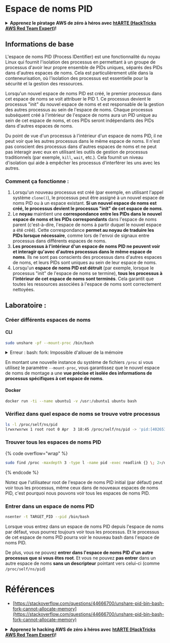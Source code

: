 # Espace de noms PID

<details>

<summary><strong>Apprenez le piratage AWS de zéro à héros avec</strong> <a href="https://training.hacktricks.xyz/courses/arte"><strong>htARTE (HackTricks AWS Red Team Expert)</strong></a><strong>!</strong></summary>

Autres moyens de soutenir HackTricks :

* Si vous souhaitez voir votre **entreprise annoncée dans HackTricks** ou **télécharger HackTricks en PDF**, consultez les [**PLANS D'ABONNEMENT**](https://github.com/sponsors/carlospolop)!
* Obtenez le [**merchandising officiel PEASS & HackTricks**](https://peass.creator-spring.com)
* Découvrez [**La Famille PEASS**](https://opensea.io/collection/the-peass-family), notre collection d'[**NFTs**](https://opensea.io/collection/the-peass-family) exclusifs
* **Rejoignez le** 💬 [**groupe Discord**](https://discord.gg/hRep4RUj7f) ou le [**groupe telegram**](https://t.me/peass) ou **suivez** moi sur **Twitter** 🐦 [**@carlospolopm**](https://twitter.com/carlospolopm)**.**
* **Partagez vos astuces de piratage en soumettant des PR aux dépôts github** [**HackTricks**](https://github.com/carlospolop/hacktricks) et [**HackTricks Cloud**](https://github.com/carlospolop/hacktricks-cloud).

</details>

## Informations de base

L'espace de noms PID (Process IDentifier) est une fonctionnalité du noyau Linux qui fournit l'isolation des processus en permettant à un groupe de processus d'avoir leur propre ensemble de PIDs uniques, séparés des PIDs dans d'autres espaces de noms. Cela est particulièrement utile dans la conteneurisation, où l'isolation des processus est essentielle pour la sécurité et la gestion des ressources.

Lorsqu'un nouvel espace de noms PID est créé, le premier processus dans cet espace de noms se voit attribuer le PID 1. Ce processus devient le processus "init" du nouvel espace de noms et est responsable de la gestion des autres processus au sein de l'espace de noms. Chaque processus subséquent créé à l'intérieur de l'espace de noms aura un PID unique au sein de cet espace de noms, et ces PIDs seront indépendants des PIDs dans d'autres espaces de noms.

Du point de vue d'un processus à l'intérieur d'un espace de noms PID, il ne peut voir que les autres processus dans le même espace de noms. Il n'est pas conscient des processus dans d'autres espaces de noms et ne peut pas interagir avec eux en utilisant les outils de gestion de processus traditionnels (par exemple, `kill`, `wait`, etc.). Cela fournit un niveau d'isolation qui aide à empêcher les processus d'interférer les uns avec les autres.

### Comment ça fonctionne :

1. Lorsqu'un nouveau processus est créé (par exemple, en utilisant l'appel système `clone()`), le processus peut être assigné à un nouvel espace de noms PID ou à un espace existant. **Si un nouvel espace de noms est créé, le processus devient le processus "init" de cet espace de noms**.
2. Le **noyau** maintient une **correspondance entre les PIDs dans le nouvel espace de noms et les PIDs correspondants** dans l'espace de noms parent (c'est-à-dire, l'espace de noms à partir duquel le nouvel espace a été créé). Cette correspondance **permet au noyau de traduire les PIDs lorsque nécessaire**, comme lors de l'envoi de signaux entre processus dans différents espaces de noms.
3. **Les processus à l'intérieur d'un espace de noms PID ne peuvent voir et interagir qu'avec d'autres processus dans le même espace de noms**. Ils ne sont pas conscients des processus dans d'autres espaces de noms, et leurs PIDs sont uniques au sein de leur espace de noms.
4. Lorsqu'un **espace de noms PID est détruit** (par exemple, lorsque le processus "init" de l'espace de noms se termine), **tous les processus à l'intérieur de cet espace de noms sont terminés**. Cela garantit que toutes les ressources associées à l'espace de noms sont correctement nettoyées.

## Laboratoire :

### Créer différents espaces de noms

#### CLI
```bash
sudo unshare -pf --mount-proc /bin/bash
```
<details>

<summary>Erreur : bash: fork: Impossible d'allouer de la mémoire</summary>

Lorsque `unshare` est exécuté sans l'option `-f`, une erreur est rencontrée en raison de la manière dont Linux gère les nouveaux espaces de noms PID (Process ID). Les détails clés et la solution sont décrits ci-dessous :

1. **Explication du problème** :
- Le noyau Linux permet à un processus de créer de nouveaux espaces de noms en utilisant l'appel système `unshare`. Cependant, le processus qui initie la création d'un nouvel espace de noms PID (appelé le processus "unshare") n'entre pas dans le nouvel espace de noms ; seuls ses processus enfants le font.
- Exécuter `%unshare -p /bin/bash%` démarre `/bin/bash` dans le même processus que `unshare`. Par conséquent, `/bin/bash` et ses processus enfants sont dans l'espace de noms PID original.
- Le premier processus enfant de `/bin/bash` dans le nouvel espace de noms devient PID 1. Lorsque ce processus se termine, il déclenche le nettoyage de l'espace de noms s'il n'y a pas d'autres processus, car le PID 1 a le rôle spécial d'adopter les processus orphelins. Le noyau Linux désactivera alors l'allocation de PID dans cet espace de noms.

2. **Conséquence** :
- La sortie du PID 1 dans un nouvel espace de noms entraîne le nettoyage du drapeau `PIDNS_HASH_ADDING`. Cela entraîne l'échec de la fonction `alloc_pid` pour allouer un nouveau PID lors de la création d'un nouveau processus, produisant l'erreur "Impossible d'allouer de la mémoire".

3. **Solution** :
- Le problème peut être résolu en utilisant l'option `-f` avec `unshare`. Cette option fait en sorte que `unshare` fork un nouveau processus après avoir créé le nouvel espace de noms PID.
- Exécuter `%unshare -fp /bin/bash%` garantit que la commande `unshare` elle-même devient PID 1 dans le nouvel espace de noms. `/bin/bash` et ses processus enfants sont alors correctement contenus dans ce nouvel espace de noms, empêchant la sortie prématurée du PID 1 et permettant une allocation normale des PID.

En s'assurant que `unshare` est exécuté avec le drapeau `-f`, le nouvel espace de noms PID est correctement maintenu, permettant à `/bin/bash` et à ses sous-processus de fonctionner sans rencontrer l'erreur d'allocation de mémoire.

</details>

En montant une nouvelle instance du système de fichiers `/proc` si vous utilisez le paramètre `--mount-proc`, vous garantissez que le nouvel espace de noms de montage a une **vue précise et isolée des informations de processus spécifiques à cet espace de noms**.

#### Docker
```bash
docker run -ti --name ubuntu1 -v /usr:/ubuntu1 ubuntu bash
```
### Vérifiez dans quel espace de noms se trouve votre processus
```bash
ls -l /proc/self/ns/pid
lrwxrwxrwx 1 root root 0 Apr  3 18:45 /proc/self/ns/pid -> 'pid:[4026532412]'
```
### Trouver tous les espaces de noms PID

{% code overflow="wrap" %}
```bash
sudo find /proc -maxdepth 3 -type l -name pid -exec readlink {} \; 2>/dev/null | sort -u
```
{% endcode %}

Notez que l'utilisateur root de l'espace de noms PID initial (par défaut) peut voir tous les processus, même ceux dans de nouveaux espaces de noms PID, c'est pourquoi nous pouvons voir tous les espaces de noms PID.

### Entrer dans un espace de noms PID
```bash
nsenter -t TARGET_PID --pid /bin/bash
```
Lorsque vous entrez dans un espace de noms PID depuis l'espace de noms par défaut, vous pourrez toujours voir tous les processus. Et le processus de cet espace de noms PID pourra voir le nouveau bash dans l'espace de noms PID.

De plus, vous ne pouvez **entrer dans l'espace de noms PID d'un autre processus que si vous êtes root**. Et vous ne pouvez **pas entrer** dans un autre espace de noms **sans un descripteur** pointant vers celui-ci (comme `/proc/self/ns/pid`)

# Références
* [https://stackoverflow.com/questions/44666700/unshare-pid-bin-bash-fork-cannot-allocate-memory](https://stackoverflow.com/questions/44666700/unshare-pid-bin-bash-fork-cannot-allocate-memory)

<details>

<summary><strong>Apprenez le hacking AWS de zéro à héros avec</strong> <a href="https://training.hacktricks.xyz/courses/arte"><strong>htARTE (HackTricks AWS Red Team Expert)</strong></a><strong>!</strong></summary>

Autres moyens de soutenir HackTricks :

* Si vous souhaitez voir votre **entreprise annoncée dans HackTricks** ou **télécharger HackTricks en PDF**, consultez les [**PLANS D'ABONNEMENT**](https://github.com/sponsors/carlospolop)!
* Obtenez le [**merchandising officiel PEASS & HackTricks**](https://peass.creator-spring.com)
* Découvrez [**La Famille PEASS**](https://opensea.io/collection/the-peass-family), notre collection d'[**NFTs**](https://opensea.io/collection/the-peass-family) exclusifs
* **Rejoignez le** 💬 [**groupe Discord**](https://discord.gg/hRep4RUj7f) ou le [**groupe Telegram**](https://t.me/peass) ou **suivez**-moi sur **Twitter** 🐦 [**@carlospolopm**](https://twitter.com/carlospolopm)**.**
* **Partagez vos astuces de hacking en soumettant des PR aux dépôts github** [**HackTricks**](https://github.com/carlospolop/hacktricks) et [**HackTricks Cloud**](https://github.com/carlospolop/hacktricks-cloud).

</details>
